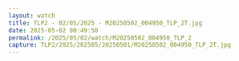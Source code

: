 ```yaml
---
layout: watch
title: TLP2 - 02/05/2025 - M20250502_004950_TLP_2T.jpg
date: 2025-05-02 00:49:50
permalink: /2025/05/02/watch/M20250502_004950_TLP_2
capture: TLP2/2025/202505/20250501/M20250502_004950_TLP_2T.jpg
---
```

